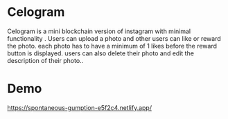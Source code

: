# Celogram

Celogram is a mini blockchain version of instagram with minimal functionality . Users can upload a photo and other users can like or reward the photo. each photo has to have a minimum of 1 likes before the reward button is displayed. users can also delete their photo and edit the description of their photo..

# Demo
https://spontaneous-gumption-e5f2c4.netlify.app/


